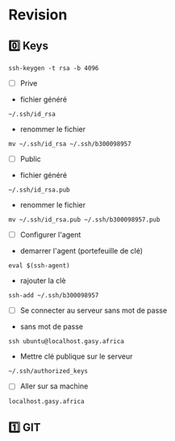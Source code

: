 # Revision

## :zero: Keys

```
ssh-keygen -t rsa -b 4096
```



- [ ] Prive

* fichier généré

```
~/.ssh/id_rsa
```

* renommer le fichier 

```
mv ~/.ssh/id_rsa ~/.ssh/b300098957
```

- [ ] Public

* fichier généré

```
~/.ssh/id_rsa.pub
```
* renommer le fichier 

```
mv ~/.ssh/id_rsa.pub ~/.ssh/b300098957.pub
```

- [ ] Configurer l'agent

* demarrer l'agent (portefeuille de clé)

```
eval $(ssh-agent)
```

* rajouter la clè

```
ssh-add ~/.ssh/b300098957
```


- [ ] Se connecter au serveur sans mot de passe

* sans mot de passe

```
ssh ubuntu@localhost.gasy.africa
```

* Mettre clé publique sur le serveur

```
~/.ssh/authorized_keys
```





- [ ] Aller sur sa machine

`localhost.gasy.africa`

## :one: GIT
